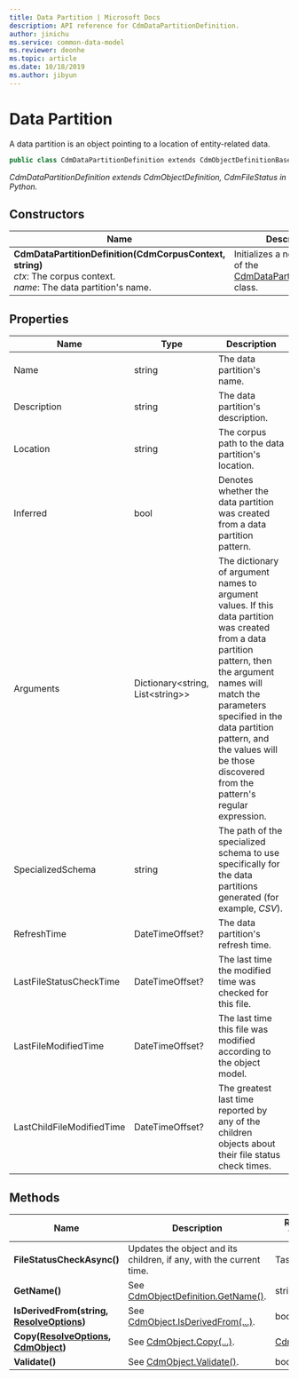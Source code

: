 ```yaml
---
title: Data Partition | Microsoft Docs
description: API reference for CdmDataPartitionDefinition.
author: jinichu
ms.service: common-data-model
ms.reviewer: deonhe 
ms.topic: article
ms.date: 10/18/2019
ms.author: jibyun
---
```


# Data Partition

A data partition is an object pointing to a location of entity-related data.

```csharp
public class CdmDataPartitionDefinition extends CdmObjectDefinitionBase, CdmFileStatus
```
*CdmDataPartitionDefinition extends CdmObjectDefinition, CdmFileStatus in Python.*

## Constructors
|Name|Description|
|---|---|
|**CdmDataPartitionDefinition(CdmCorpusContext, string)**<br/>*ctx*: The corpus context.<br/>*name*: The data partition's name.|Initializes a new instance of the [CdmDataPartitionDefinition](datapartition.md) class.|

## Properties
|Name|Type|Description|
|---|---|---|
|Name|string|The data partition's name.|
|Description|string|The data partition's description.|
|Location|string|The corpus path to the data partition's location.|
|Inferred|bool|Denotes whether the data partition was created from a data partition pattern.|
|Arguments|Dictionary\<string, List\<string>>|The dictionary of argument names to argument values. If this data partition was created from a data partition pattern, then the argument names will match the parameters specified in the data partition pattern, and the values will be those discovered from the pattern's regular expression.|
|SpecializedSchema|string|The path of the specialized schema to use specifically for the data partitions generated (for example, *CSV*).|
|RefreshTime|DateTimeOffset?|The data partition's refresh time.|
|LastFileStatusCheckTime|DateTimeOffset?|The last time the modified time was checked for this file.|
|LastFileModifiedTime|DateTimeOffset?|The last time this file was modified according to the object model.|
|LastChildFileModifiedTime|DateTimeOffset?|The greatest last time reported by any of the children objects about their file status check times.|

## Methods
|Name|Description|Return Type|
|---|---|---|
|**FileStatusCheckAsync()**|Updates the object and its children, if any, with the current time.|Task|
|**GetName()**|See [CdmObjectDefinition.GetName()](cdmobjectdefinition.md#methods).|string|
|**IsDerivedFrom(string, [ResolveOptions](../utilities/resolveoptions.md))**|See [CdmObject.IsDerivedFrom(...)](cdmobject.md#methods).|bool|
|**Copy([ResolveOptions](../utilities/resolveoptions.md), [CdmObject](cdmobject.md))**|See [CdmObject.Copy(...)](cdmobject.md#methods).|[CdmObject](cdmobject.md)|
|**Validate()**|See [CdmObject.Validate()](cdmobject.md#methods).|bool|

